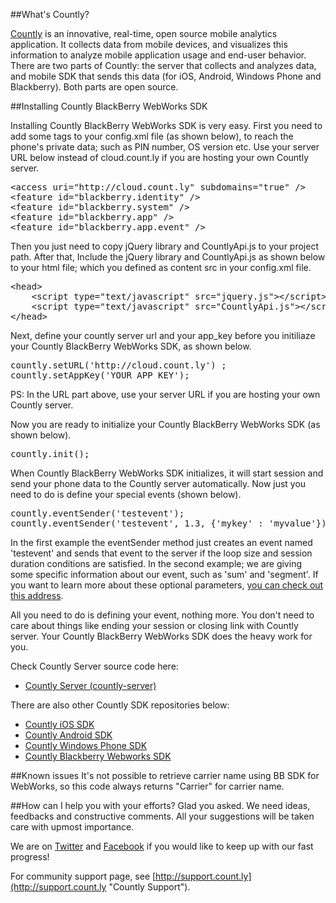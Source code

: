 ##What's Countly?

[Countly](http://count.ly) is an innovative, real-time, open source mobile analytics application. 
It collects data from mobile devices, and visualizes this information to analyze 
mobile application usage and end-user behavior. There are two parts of Countly: 
the server that collects and analyzes data, and mobile SDK that sends this data 
(for iOS, Android, Windows Phone and Blackberry). Both parts are open source.

##Installing Countly BlackBerry WebWorks SDK

Installing Countly BlackBerry WebWorks SDK is very easy. First you need to 
add some tags to your config.xml file (as shown below), to reach the phone's 
private data; such as PIN number, OS version etc. Use your server URL below instead of cloud.count.ly 
if you are hosting your own Countly server.

<pre class="prettyprint">
&lt;access uri="http://cloud.count.ly" subdomains="true" /&gt;
&lt;feature id="blackberry.identity" /&gt;
&lt;feature id="blackberry.system" /&gt;
&lt;feature id="blackberry.app" /&gt;
&lt;feature id="blackberry.app.event" /&gt;
</pre>


Then you just need to copy jQuery library and CountlyApi.js to your project path. 
After that, Include the jQuery library and CountlyApi.js as shown below to your html file; 
which you defined as content src in your config.xml file.

<pre class="prettyprint">
&lt;head&gt;
    &lt;script type="text/javascript" src="jquery.js"&gt;&lt;/script&gt;
    &lt;script type="text/javascript" src="CountlyApi.js"&gt;&lt;/script&gt;
&lt;/head&gt;
</pre>

Next, define your countly server url and your app_key before you initiliaze your 
Countly BlackBerry WebWorks SDK, as shown below.

<pre class="prettyprint">
countly.setURL('http://cloud.count.ly') ;
countly.setAppKey('YOUR_APP_KEY');
</pre>

PS: In the URL part above, use your server URL if you are hosting your own Countly server.

Now you are ready to initialize your Countly BlackBerry WebWorks SDK (as shown below). 

<pre class="prettyprint">
countly.init();
</pre>

When Countly BlackBerry WebWorks SDK initializes, it will start session and send your phone 
data to the Countly server automatically. Now just you need to do is define your special events (shown below).

<pre class="prettyprint">
countly.eventSender('testevent');
countly.eventSender('testevent', 1.3, {'mykey' : 'myvalue'});
</pre>

In the first example the eventSender method just creates an event named 'testevent' and 
sends that event to the server if the loop size and session duration conditions are satisfied.
In the second example; we are giving some specific information about our event, such 
as 'sum' and 'segment'. If you want to learn more about these optional parameters, 
[you can check out this address](http://support.count.ly/kb/reference/Countly-server-api-reference]).

All you need to do is defining your event, nothing more. You don't need to care about 
things like ending your session or closing link with Countly server. Your Countly BlackBerry WebWorks SDK 
does the heavy work for you.

Check Countly Server source code here: 

- [Countly Server (countly-server)](https://github.com/Countly/countly-server)

There are also other Countly SDK repositories below:

- [Countly iOS SDK](https://github.com/Countly/countly-sdk-ios)
- [Countly Android SDK](https://github.com/Countly/countly-sdk-android)
- [Countly Windows Phone SDK](https://github.com/Countly/countly-sdk-windows-phone)
- [Countly Blackberry Webworks SDK](https://github.com/Countly/countly-sdk-blackberry-webworks)

##Known issues
It's not possible to retrieve carrier name using BB SDK for WebWorks, so this code always returns "Carrier" for carrier name.

##How can I help you with your efforts?
Glad you asked. We need ideas, feedbacks and constructive comments. All your suggestions will be taken care with upmost importance. 

We are on [Twitter](http://twitter.com/gocountly) and [Facebook](http://www.facebook.com/Countly) if you would like to keep up with our fast progress!

For community support page, see [http://support.count.ly](http://support.count.ly "Countly Support").
